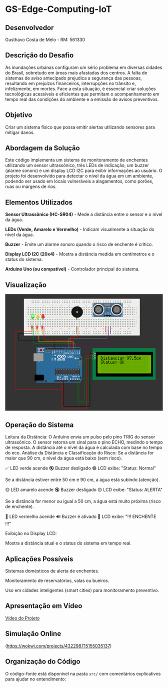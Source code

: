 # GS-Edge-Computing-IoT

## Desenvolvedor

Gusthavo Costa de Melo - RM: 561330

## Descrição do Desafio

As inundações urbanas configuram um sério problema em diversas cidades do Brasil, sobretudo em áreas mais afastadas dos centros. A falta de sistemas de aviso antecipado prejudica a segurança das pessoas, resultando em prejuízos financeiros, interrupções no trânsito e, infelizmente, em mortes. Face a esta situação, é essencial criar soluções tecnológicas acessíveis e eficientes que permitam o acompanhamento em tempo real das condições do ambiente e a emissão de avisos preventivos.

## Objetivo

Criar um sistema físico que possa emitir alertas utilizando sensores para mitigar danos.

## Abordagem da Solução

Este código implementa um sistema de monitoramento de enchentes utilizando um sensor ultrassônico, três LEDs de indicação, um buzzer (alarme sonoro) e um display LCD I2C para exibir informações ao usuário. O projeto foi desenvolvido para detectar o nível da água em um ambiente, podendo ser usado em locais vulneráveis a alagamentos, como porões, ruas ou margens de rios.

## Elementos Utilizados

**Sensor Ultrassônico (HC-SR04)** - Mede a distância entre o sensor e o nível da água.

**LEDs (Verde, Amarelo e Vermelho)** - Indicam visualmente a situação do nível da água.

**Buzzer** - Emite um alarme sonoro quando o risco de enchente é crítico.

**Display LCD I2C (20x4)** - Mostra a distância medida em centímetros e o status do sistema.

**Arduino Uno (ou compatível)** - Controlador principal do sistema.

## Visualização

![alt text](<Captura de tela 2025-05-30 121434.png>)

## Operação do Sistema

Leitura da Distância:
O Arduino envia um pulso pelo pino TRIG do sensor ultrassônico.
O sensor retorna um sinal para o pino ECHO, medindo o tempo de resposta.
A distância até o nível da água é calculada com base no tempo do eco.
Análise da Distância e Classificação do Risco:
Se a distância for maior que 90 cm, o nível da água está baixo (sem risco).

✅ LED verde acende
🔇 Buzzer desligado
🟢 LCD exibe: "Status: Normal"

Se a distância estiver entre 50 cm e 90 cm, a água está subindo (atenção).

🟡 LED amarelo acende
🔇 Buzzer desligado
🟡 LCD exibe: "Status: ALERTA"

Se a distância for menor ou igual a 50 cm, a água está muito próxima (risco de enchente).

🔴 LED vermelho acende
🔊 Buzzer é ativado
🚨 LCD exibe: "!!! ENCHENTE !!!"

Exibição no Display LCD:

Mostra a distância atual e o status do sistema em tempo real.

## Aplicações Possíveis

Sistemas domésticos de alerta de enchentes.

Monitoramento de reservatórios, valas ou bueiros.

Uso em cidades inteligentes (smart cities) para monitoramento preventivo.

## Apresentação em Vídeo

[Vídeo do Projeto](LINK_YOUTUBE)

## Simulação Online

(https://wokwi.com/projects/432298715155035137)

## Organização do Código

O código-fonte está disponível na pasta `src/` com comentários explicativos para ajudar no entendimento: